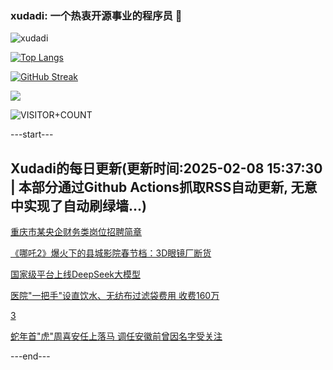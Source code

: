 ### xudadi: 一个热衷开源事业的程序员 👋

![xudadi](https://github-readme-stats-git-masterorgs-github-readme-stats-team.vercel.app/api?username=xudadi)

[![Top Langs](https://github-readme-stats.vercel.app/api/top-langs/?username=xudadi)](https://github.com/anuraghazra/github-readme-stats)

[![GitHub Streak](https://streak-stats.demolab.com?user=xudadi&locale=zh_Hans)](https://git.io/streak-stats)

![](https://raw.githubusercontent.com/xudadi/xudadi/main/assets/github-contribution-grid-snake.svg)

![VISITOR+COUNT](https://komarev.com/ghpvc/?username=xudadi&label=VISITOR+COUNT)


---start---

## Xudadi的每日更新(更新时间:2025-02-08 15:37:30 | 本部分通过Github Actions抓取RSS自动更新, 无意中实现了自动刷绿墙...)

[重庆市某央企财务类岗位招聘简章](https://www.gongkaoleida.com/article/2281627)

[《哪吒2》爆火下的县城影院春节档：3D眼镜厂断货](https://m.163.com/news/article/JNR5J971051492T3.html)

[国家级平台上线DeepSeek大模型](https://m.163.com/news/article/JNR1B2IM051482MP.html)

[医院"一把手"设直饮水、无纺布过滤袋费用 收费160万](https://m.163.com/news/article/JNQQQTE2051492T3.html)

[3](https://m.163.com/touch/news/sub/domestic)

[蛇年首"虎"周喜安任上落马 调任安徽前曾因名字受关注](https://m.163.com/news/article/JNQTKHN40514BE2Q.html)

---end---
